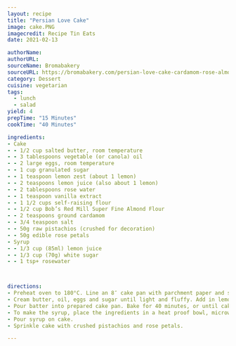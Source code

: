 ```yaml
---
layout: recipe
title: "Persian Love Cake" 
image: cake.PNG
imagecredit: Recipe Tin Eats
date: 2021-02-13

authorName: 
authorURL: 
sourceName: Bromabakery
sourceURL: https://bromabakery.com/persian-love-cake-cardamom-rose-almond-cake/
category: Dessert
cuisine: vegetarian 
tags:
  - lunch
  - salad
yield: 4
prepTime: "15 Minutes"
cookTime: "40 Minutes"

ingredients:
- Cake
- - 1/2 cup salted butter, room temperature
- - 3 tablespoons vegetable (or canola) oil
- - 2 large eggs, room temperature
- - 1 cup granulated sugar
- - 1 teaspoon lemon zest (about 1 lemon)
- - 2 teaspoons lemon juice (also about 1 lemon)
- - 2 tablespoons rose water
- - 1 teaspoon vanilla extract
- - 1 1/2 cups self-raising flour
- - 1/2 cup Bob’s Red Mill Super Fine Almond Flour
- - 2 teaspoons ground cardamom
- - 3/4 teaspoon salt
- - 50g raw pistachios (crushed for decoration)
- - 50g edible rose petals
- Syrup
- - 1/3 cup (85ml) lemon juice
- - 1/3 cup (70g) white sugar
- - 1 tsp+ rosewater



directions:
- Preheat oven to 180°C. Line an 8″ cake pan with parchment paper and set aside.
- Cream butter, oil, eggs and sugar until light and fluffy. Add in lemon zest, lemon juice, rose water, and vanilla extract.
- Pour batter into prepared cake pan. Bake for 40 minutes, or until cake is lightly brown on top and a knife inserted into the center comes out clean. Allow to cool slightly before making the syrup.
- To make the syrup, place the ingredients in a heat proof bowl, microwave in 10 second bursts and stir until sugar disolves.
- Pour syrup on cake.
- Sprinkle cake with crushed pistachios and rose petals.

---
```

